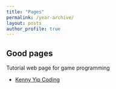 ```yaml
---
title: "Pages"
permalink: /year-archive/
layout: posts
author_profile: true
---
```


## Good pages
Tutorial web page for game programming
- [Kenny Yip Coding](https://www.kennyyipcoding.com/)